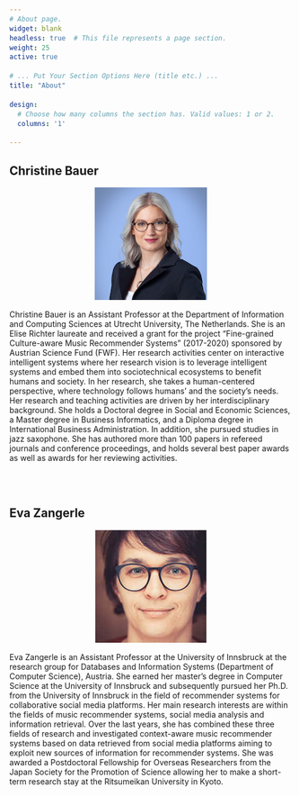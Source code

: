```yaml
---
# About page.
widget: blank
headless: true  # This file represents a page section.
weight: 25
active: true

# ... Put Your Section Options Here (title etc.) ...
title: "About"

design:
  # Choose how many columns the section has. Valid values: 1 or 2.
  columns: '1'

---
```


## Christine Bauer

<center>

![Photo of Christine Bauer](chb.jpg "Christine Bauer")

</center>

Christine Bauer is an Assistant Professor at the Department of Information and Computing Sciences at Utrecht University, The Netherlands. She is an Elise Richter laureate and received a grant for the project “Fine-grained Culture-aware Music Recommender Systems” (2017-2020) sponsored by Austrian Science Fund (FWF). Her research activities center on interactive intelligent systems where her research vision is to leverage intelligent systems and embed them into sociotechnical ecosystems to benefit humans and society. In her research, she takes a human-centered perspective, where technology follows humans’ and the society’s needs.
Her research and teaching activities are driven by her interdisciplinary background. She holds a Doctoral degree in Social and Economic Sciences, a Master degree in Business Informatics, and a Diploma degree in International Business Administration. In addition, she pursued studies in jazz saxophone.
She has authored more than 100 papers in refereed journals and conference proceedings, and holds several best paper awards as well as awards for her reviewing activities.

<br>
<br>

## Eva Zangerle

<center>

![Photo of Eva Zangerle](ez.jpg "Eva Zangerle")

</center>

Eva Zangerle is an Assistant Professor at the University of Innsbruck at the research group for Databases and Information Systems (Department of Computer Science), Austria. She earned her master’s degree in Computer Science at the University of Innsbruck and subsequently pursued her Ph.D. from the University of Innsbruck in the field of recommender systems for collaborative social media platforms. Her main research interests are within the fields of music recommender systems, social media analysis and information retrieval. Over the last years, she has combined these three fields of research and investigated context-aware music recommender systems based on data retrieved from social media platforms aiming to exploit new sources of information for recommender systems. She was awarded a Postdoctoral Fellowship for Overseas Researchers from the Japan Society for the Promotion of Science allowing her to make a short-term research stay at the Ritsumeikan University in Kyoto.
